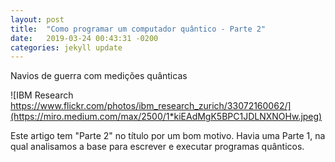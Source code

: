 ```yaml
---
layout: post
title:  "Como programar um computador quântico - Parte 2"
date:   2019-03-24 00:43:31 -0200
categories: jekyll update
---
```


Navios de guerra com medições quânticas

![IBM Research https://www.flickr.com/photos/ibm_research_zurich/33072160062/](https://miro.medium.com/max/2500/1*kiEAdMgK5BPC1JDLNXNOHw.jpeg)


Este artigo tem "Parte 2" no título por um bom motivo. Havia uma Parte 1, na qual analisamos a base para escrever e executar programas quânticos.

